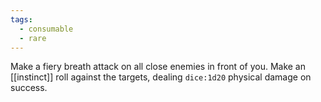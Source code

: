 ```yaml
---
tags:
  - consumable
  - rare
---
```

Make a fiery breath attack on all close enemies in front of you. Make an [[instinct]] roll against the targets, dealing `dice:1d20` physical damage on success.